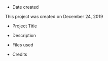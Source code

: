 - Date created

This project was created on December 24, 2019

- Project Title


- Description



- Files used


- Credits


